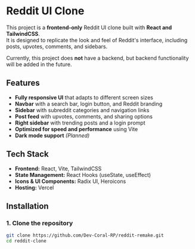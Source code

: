 # Reddit UI Clone

This project is a **frontend-only** Reddit UI clone built with **React and TailwindCSS**.  
It is designed to replicate the look and feel of Reddit's interface, including posts, upvotes, comments, and sidebars.  

Currently, this project does **not** have a backend, but backend functionality will be added in the future.

## Features

- **Fully responsive UI** that adapts to different screen sizes
- **Navbar** with a search bar, login button, and Reddit branding
- **Sidebar** with subreddit categories and navigation links
- **Post feed** with upvotes, comments, and sharing options
- **Right sidebar** with trending posts and a login prompt
- **Optimized for speed and performance** using Vite
- **Dark mode support** _(Planned)_

## Tech Stack

- **Frontend:** React, Vite, TailwindCSS
- **State Management:** React Hooks (useState, useEffect)
- **Icons & UI Components:** Radix UI, Heroicons
- **Hosting:** Vercel

## Installation

### 1. Clone the repository
```sh
git clone https://github.com/Dev-Coral-RP/reddit-remake.git
cd reddit-clone
